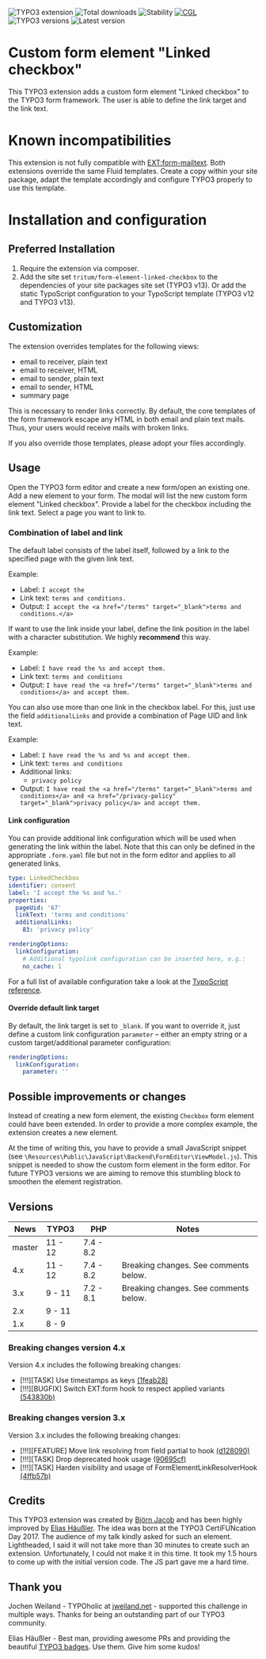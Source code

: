 <!-- Generated with 🧡 at typo3-badges.dev -->
![TYPO3 extension](https://typo3-badges.dev/badge/form_element_linked_checkbox/extension/shields.svg)
![Total downloads](https://typo3-badges.dev/badge/form_element_linked_checkbox/downloads/shields.svg)
![Stability](https://typo3-badges.dev/badge/form_element_linked_checkbox/stability/shields.svg)
[![CGL](https://github.com/tritum/form_element_linked_checkbox/actions/workflows/cgl.yaml/badge.svg)](https://github.com/tritum/form_element_linked_checkbox/actions/workflows/cgl.yaml)
![TYPO3 versions](https://typo3-badges.dev/badge/form_element_linked_checkbox/typo3/shields.svg)
![Latest version](https://typo3-badges.dev/badge/form_element_linked_checkbox/version/shields.svg)

# Custom form element "Linked checkbox"

This TYPO3 extension adds a custom form element "Linked checkbox" to the
TYPO3 form framework. The user is able to define the link target and the
link text.

# Known incompatibilities

This extension is not fully compatible with [EXT:form-mailtext](https://github.com/kitzberger/form-mailtext).
Both extensions override the same Fluid templates. Create a copy within your
site package, adapt the template accordingly and configure TYPO3 properly to
use this template.

# Installation and configuration

## Preferred Installation

1. Require the extension via composer.
2. Add the site set `tritum/form-element-linked-checkbox` to the dependencies
   of your site packages site set (TYPO3 v13).
   Or add the static TypoScript configuration to your TypoScript template
   (TYPO3 v12 and TYPO3 v13).

## Customization

The extension overrides templates for the following views:
* email to receiver, plain text
* email to receiver, HTML
* email to sender, plain text
* email to sender, HTML
* summary page

This is necessary to render links correctly. By default, the core templates
of the form framework escape any HTML in both email and plain text mails.
Thus, your users would receive mails with broken links.

If you also override those templates, please adopt your files accordingly.

## Usage

Open the TYPO3 form editor and create a new form/open an existing one. Add
a new element to your form. The modal will list the new custom form element
"Linked checkbox". Provide a label for the checkbox including the link text.
Select a page you want to link to.

### Combination of label and link

The default label consists of the label itself, followed by a link to the
specified page with the given link text.

Example:

* Label: `I accept the `
* Link text: `terms and conditions.`
* Output: `I accept the <a href="/terms" target="_blank">terms and conditions.</a>`

If want to use the link inside your label, define the link position
in the label with a character substitution. We highly **recommend** this way.

Example:

* Label: `I have read the %s and accept them.`
* Link text: `terms and conditions`
* Output: `I have read the <a href="/terms" target="_blank">terms and conditions</a> and accept them.`

You can also use more than one link in the checkbox label. For this, just
use the field `additionalLinks` and provide a combination of Page UID and
link text.

Example:

* Label: `I have read the %s and %s and accept them.`
* Link text: `terms and conditions`
* Additional links:
  - `privacy policy`
* Output: `I have read the <a href="/terms" target="_blank">terms and conditions</a> and <a href="/privacy-policy" target="_blank">privacy policy</a> and accept them.`

#### Link configuration

You can provide additional link configuration which will be used when
generating the link within the label. Note that this can only be defined
in the appropriate `.form.yaml` file but not in the form editor and
applies to all generated links.

```yaml
type: LinkedCheckbox
identifier: consent
label: 'I accept the %s and %s.'
properties:
  pageUid: '67'
  linkText: 'terms and conditions'
  additionalLinks:
    83: 'privacy policy'

renderingOptions:
  linkConfiguration:
    # Additional typolink configuration can be inserted here, e.g.:
    no_cache: 1
```

For a full list of available configuration take a look at the
[TypoScript reference](https://docs.typo3.org/m/typo3/reference-typoscript/master/en-us/Functions/Typolink.html).

#### Override default link target

By default, the link target is set to `_blank`. If you want to override it,
just define a custom link configuration `parameter` – either an empty string
or a custom target/additional parameter configuration:

```yaml
renderingOptions:
  linkConfiguration:
    parameter: ''
```

## Possible improvements or changes

Instead of creating a new form element, the existing `Checkbox` form element
could have been extended. In order to provide a more complex example, the
extension creates a new element.

At the time of writing this, you have to provide a small JavaScript snippet
(see `\Resources\Public\JavaScript\Backend\FormEditor\ViewModel.js`). This
snippet is needed to show the custom form element in the form editor. For
future TYPO3 versions we are aiming to remove this stumbling block to smoothen
the element registration.

## Versions

| News   | TYPO3   | PHP       | Notes                                 |
|--------|---------|-----------|---------------------------------------|
| master | 11 - 12 | 7.4 - 8.2 |                                       |
| 4.x    | 11 - 12 | 7.4 - 8.2 | Breaking changes. See comments below. |
| 3.x    | 9 - 11  | 7.2 - 8.1 | Breaking changes. See comments below. |
| 2.x    | 9 - 11  |           |                                       |
| 1.x    | 8 - 9   |           |                                       |

### Breaking changes version 4.x

Version 4.x includes the following breaking changes:
* [!!!][TASK] Use timestamps as keys [(1feab28)](https://github.com/tritum/form_element_linked_checkbox/commit/1feab281c91c77b7748b4292d1b405ea118be3d2)
* [!!!][BUGFIX] Switch EXT:form hook to respect applied variants [(543830b)](https://github.com/tritum/form_element_linked_checkbox/commit/543830b3176220b39ea6c5128520b015c65176b9)

### Breaking changes version 3.x

Version 3.x includes the following breaking changes:
* [!!!][FEATURE] Move link resolving from field partial to hook [(d128090)](https://github.com/tritum/form_element_linked_checkbox/commit/d12809029fd1415e765db323f840c04fdd10e1f2)
* [!!!][TASK] Drop deprecated hook usage [(90695cf)](https://github.com/tritum/form_element_linked_checkbox/commit/90695cfcdec97a317cea5e3d20fda387700a37cc)
* [!!!][TASK] Harden visibility and usage of FormElementLinkResolverHook [(4ffb57b)](https://github.com/tritum/form_element_linked_checkbox/commit/4ffb57bc81bf45b7aa28d582aea3e3d7a608dd08)

## Credits

This TYPO3 extension was created by [Björn Jacob](https://www.tritum.de) and has
been highly improved by [Elias Häußler](https://haeussler.dev/). The idea was born
at the TYPO3 CertiFUNcation Day 2017. The audience of my talk kindly asked for
such an element. Lightheaded, I said it will not take more than 30 minutes to
create such an extension. Unfortunately, I could not make it in this time.
It took my 1.5 hours to come up with the initial version code.
The JS part gave me a hard time.

## Thank you

Jochen Weiland - TYPOholic at [jweiland.net](https://jweiland.net) - supported this
challenge in multiple ways. Thanks for being an outstanding part of our
TYPO3 community.

Elias Häußler - Best man, providing awesome PRs and providing the beautiful [TYPO3 badges](https://typo3-badges.dev). Use them. Give him some kudos!
